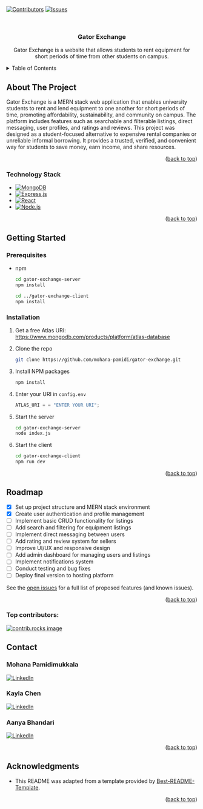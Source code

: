 <!-- Improved compatibility of back to top link: See: https://github.com/othneildrew/Best-README-Template/pull/73 -->

<a id="readme-top"></a>

<!--
*** Thanks for checking out the Best-README-Template. If you have a suggestion
*** that would make this better, please fork the repo and create a pull request
*** or simply open an issue with the tag "enhancement".
*** Don't forget to give the project a star!
*** Thanks again! Now go create something AMAZING! :D
-->

<!-- PROJECT SHIELDS -->
<!--
*** I'm using markdown "reference style" links for readability.
*** Reference links are enclosed in brackets [ ] instead of parentheses ( ).
*** See the bottom of this document for the declaration of the reference variables
*** for contributors-url, forks-url, etc. This is an optional, concise syntax you may use.
*** https://www.markdownguide.org/basic-syntax/#reference-style-links
-->

[![Contributors][contributors-shield]][contributors-url] [![Issues][issues-shield]][issues-url]

<!-- [![Stargazers][stars-shield]][stars-url] -->

<!-- PROJECT LOGO -->
<br />
<div align="center">
  <!-- <a href="https://github.com/github_username/repo_name">
    <img src="images/logo.png" alt="Logo" width="80" height="80">
  </a> -->

<h3 align="center">Gator Exchange</h3>

  <p align="center">
    Gator Exchange is a website that allows students to rent equipment for short periods of time from other students on campus.
    <br />
    <!-- <a href="https://github.com/github_username/repo_name">View Demo</a> need to add working demo link-->
  </p>
</div>

<!-- TABLE OF CONTENTS -->
<details>
  <summary>Table of Contents</summary>
  <ol>
    <li>
      <a href="#about-the-project">About The Project</a>
      <ul>
        <li><a href="#built-with">Technology Stack</a></li>
      </ul>
    </li>
    <li>
      <a href="#getting-started">Getting Started</a>
      <ul>
        <li><a href="#prerequisites">Prerequisites</a></li>
        <li><a href="#installation">Installation</a></li>
      </ul>
    </li>
    <li><a href="#roadmap">Roadmap</a></li>
    <li><a href="#contact">Contact</a></li>
    <li><a href="#acknowledgments">Acknowledgments</a></li>
  </ol>
</details>

<!-- ABOUT THE PROJECT -->

## About The Project

<!-- [![Product Name Screen Shot][product-screenshot]](https://example.com) -->

<!-- Here's a blank template to get started. To avoid retyping too much info, do a search and replace with your text editor for the following: `github_username`, `repo_name`, `twitter_handle`, `linkedin_username`, `email_client`, `email`, `project_title`, `project_description`, `project_license` -->

Gator Exchange is a MERN stack web application that enables university students to rent and lend equipment to one another for short periods of time, promoting affordability, sustainability, and community on campus. The platform includes features such as searchable and filterable listings, direct messaging, user profiles, and ratings and reviews. This project was designed as a student-focused alternative to expensive rental companies or unreliable informal borrowing. It provides a trusted, verified, and convenient way for students to save money, earn income, and share resources.

<p align="right">(<a href="#readme-top">back to top</a>)</p>

### Technology Stack

- [![MongoDB][MongoDB]][MongoDB-url]
- [![Express.js][Express.js]][Express-url]
- [![React][React.js]][React-url]
- [![Node.js][Node.js]][Node-url]

<p align="right">(<a href="#readme-top">back to top</a>)</p>

<!-- GETTING STARTED -->

## Getting Started

### Prerequisites

<!-- This is an example of how to list things you need to use the software and how to install them. -->

- npm

  ```sh
  cd gator-exchange-server
  npm install

  cd ../gator-exchange-client
  npm install
  ```

### Installation

1. Get a free Atlas URI: https://www.mongodb.com/products/platform/atlas-database
2. Clone the repo
   ```sh
   git clone https://github.com/mohana-pamidi/gator-exchange.git
   ```
3. Install NPM packages
   ```sh
   npm install
   ```
4. Enter your URI in `config.env`
   ```js
   ATLAS_URI = = "ENTER YOUR URI";
   ```
5. Start the server

   ```sh
   cd gator-exchange-server
   node index.js
   ```

6. Start the client
   ```sh
   cd gator-exchange-client
   npm run dev
   ```

<p align="right">(<a href="#readme-top">back to top</a>)</p>

<!-- USAGE EXAMPLES -->

<!-- ## Usage

Use this space to show useful examples of how a project can be used. Additional screenshots, code examples and demos work well in this space. You may also link to more resources.

_For more examples, please refer to the [Documentation](https://example.com)_

<p align="right">(<a href="#readme-top">back to top</a>)</p> -->

<!-- ROADMAP -->

## Roadmap

- [x] Set up project structure and MERN stack environment
- [x] Create user authentication and profile management
- [ ] Implement basic CRUD functionality for listings
- [ ] Add search and filtering for equipment listings
- [ ] Implement direct messaging between users
- [ ] Add rating and review system for sellers
- [ ] Improve UI/UX and responsive design
- [ ] Add admin dashboard for managing users and listings
- [ ] Implement notifications system
- [ ] Conduct testing and bug fixes
- [ ] Deploy final version to hosting platform

See the [open issues](https://github.com/mohana-pamidi/gator-exchange/issues) for a full list of proposed features (and known issues).

<p align="right">(<a href="#readme-top">back to top</a>)</p>

### Top contributors:

<a href="https://github.com/mohana-pamidi/gator-exchange/graphs/contributors">
  <img src="https://contrib.rocks/image?repo=mohana-pamidi/gator-exchange" alt="contrib.rocks image" />
</a>

<!-- CONTACT -->

## Contact

<h3>Mohana Pamidimukkala</h3>

[![LinkedIn][linkedin-shield]](https://www.linkedin.com/in/mohana-pamidi/)

<h3>Kayla Chen</h3>

[![LinkedIn][linkedin-shield]](https://www.linkedin.com/in/kaylachenn/)

<h3>Aanya Bhandari</h3>

[![LinkedIn][linkedin-shield]](https://www.linkedin.com/in/aanya-bhandari-ny/)


<p align="right">(<a href="#readme-top">back to top</a>)</p>

<!-- ACKNOWLEDGMENTS -->

## Acknowledgments

- This README was adapted from a template provided by [Best-README-Template](https://github.com/othneildrew/Best-README-Template).


<p align="right">(<a href="#readme-top">back to top</a>)</p>

<!-- MARKDOWN LINKS & IMAGES -->
<!-- https://www.markdownguide.org/basic-syntax/#reference-style-links -->

[contributors-shield]: https://img.shields.io/github/contributors/mohana-pamidi/gator-exchange.svg?style=for-the-badge
[contributors-url]: https://github.com/mohana-pamidi/gator-exchange/graphs/contributors
[linkedin-shield]: https://img.shields.io/badge/-LinkedIn-black.svg?style=for-the-badge&logo=linkedin&colorB=555

<!-- [stars-shield]: https://img.shields.io/github/stars/github_username/repo_name.svg?style=for-the-badge
[stars-url]: https://github.com/github_username/repo_name/stargazers -->

[issues-shield]: https://img.shields.io/github/issues/mohana-pamidi/gator-exchange.svg?style=for-the-badge
[issues-url]: https://github.com/mohana-pamidi/gator-exchange/issues
[product-screenshot]: images/screenshot.png

<!-- Shields.io badges. You can a comprehensive list with many more badges at: https://github.com/inttter/md-badges -->

[Next.js]: https://img.shields.io/badge/next.js-000000?style=for-the-badge&logo=nextdotjs&logoColor=white
[Next-url]: https://nextjs.org/
[React.js]: https://img.shields.io/badge/React-20232A?style=for-the-badge&logo=react&logoColor=61DAFB
[React-url]: https://reactjs.org/
[MongoDB]: https://img.shields.io/badge/MongoDB-4EA94B?style=for-the-badge&logo=mongodb&logoColor=white
[MongoDB-url]: https://www.mongodb.com/
[Node.js]: https://img.shields.io/badge/Node.js-339933?style=for-the-badge&logo=nodedotjs&logoColor=white
[Node-url]: https://nodejs.org/
[Express.js]: https://img.shields.io/badge/Express.js-000000?style=for-the-badge&logo=express&logoColor=white
[Express-url]: https://expressjs.com/
[Vue.js]: https://img.shields.io/badge/Vue.js-35495E?style=for-the-badge&logo=vuedotjs&logoColor=4FC08D
[Vue-url]: https://vuejs.org/
[Angular.io]: https://img.shields.io/badge/Angular-DD0031?style=for-the-badge&logo=angular&logoColor=white
[Angular-url]: https://angular.io/
[Svelte.dev]: https://img.shields.io/badge/Svelte-4A4A55?style=for-the-badge&logo=svelte&logoColor=FF3E00
[Svelte-url]: https://svelte.dev/
[Laravel.com]: https://img.shields.io/badge/Laravel-FF2D20?style=for-the-badge&logo=laravel&logoColor=white
[Laravel-url]: https://laravel.com
[Bootstrap.com]: https://img.shields.io/badge/Bootstrap-563D7C?style=for-the-badge&logo=bootstrap&logoColor=white
[Bootstrap-url]: https://getbootstrap.com
[JQuery.com]: https://img.shields.io/badge/jQuery-0769AD?style=for-the-badge&logo=jquery&logoColor=white
[JQuery-url]: https://jquery.com

<!-- # Gator Exchange

## To get started run:

npm init

npm install

npm install express

## Install dependencies
npm install dotenv -->
